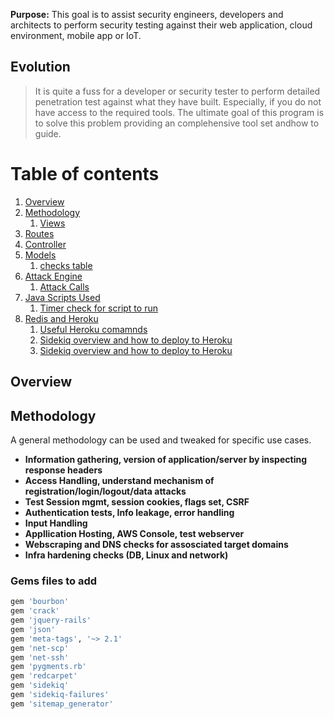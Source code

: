 **Purpose:**
This goal is to assist security engineers, developers and architects to perform security testing against their web application, cloud environment, mobile app or IoT.

## Evolution
> It is quite a fuss for a developer or security tester to perform detailed penetration test against what they have built. Especially, if you do not have access to the required tools. The ultimate goal of this program is to solve this problem providing an complehensive tool set andhow to guide.

# Table of contents

1. [Overview](#overview)
2. [Methodology](#methodology)
    1. [Views](#views)
3. [Routes](#routes)
4. [Controller](#controller)
5. [Models](#model)
    1. [checks table](#checks)
6. [Attack Engine](#attackengine)
    1. [Attack Calls](#attackcalls)
7. [Java Scripts Used](#js)
    1. [Timer check for script to run](#timerjs)
8. [Redis and Heroku](#redisandheroku)
    1. [Useful Heroku comamnds](#herokucommands)
    2. [Sidekiq overview and how to deploy to Heroku](#sidekiq)
    23. [Sidekiq overview and how to deploy to Heroku](#sidekiq)

## Overview

## Methodology <a name="methodology"></a>
A general methodology can be used and tweaked for specific use cases.
- **Information gathering, version of application/server by inspecting response headers**
- **Access Handling, understand mechanism of registration/login/logout/data attacks**
- **Test Session mgmt, session cookies, flags set, CSRF**
- **Authentication tests, Info leakage, error handling**
- **Input Handling**
- **Appllication Hosting, AWS Console, test webserver** 
- **Webscraping and DNS checks for assosciated target domains**
- **Infra hardening checks (DB, Linux and network)**



### Gems files to add <a name="gems"></a>
```ruby
gem 'bourbon'
gem 'crack'
gem 'jquery-rails'
gem 'json'
gem 'meta-tags', '~> 2.1'
gem 'net-scp'
gem 'net-ssh'
gem 'pygments.rb'
gem 'redcarpet'
gem 'sidekiq'
gem 'sidekiq-failures'
gem 'sitemap_generator'
